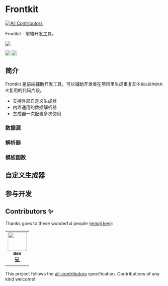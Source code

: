 # Frontkit
<!-- ALL-CONTRIBUTORS-BADGE:START - Do not remove or modify this section -->
[![All Contributors](https://img.shields.io/badge/all_contributors-1-orange.svg?style=flat-square)](#contributors-)
<!-- ALL-CONTRIBUTORS-BADGE:END -->
Frontkit - 前端开发工具。

![](https://images.unsplash.com/photo-1503437313881-503a91226402?ixlib=rb-1.2.1&ixid=eyJhcHBfaWQiOjEyMDd9&auto=format&fit=crop&w=2089&q=80)

![](https://img.shields.io/badge/language-typescript-blue.svg)
![](https://img.shields.io/badge/language-electron-green.svg)

## 简介
Frontkit 是前端辅助开发工具，可以辅助开发者在项目里生成重复却`不易以组件的方式`复用的代码片段。

- 支持外部自定义生成器
- 内置通用的数据解析器
- 生成器一次配置多次使用

### 数据源

### 解析器

### 模板函数


## 自定义生成器

## 参与开发

## Contributors ✨

Thanks goes to these wonderful people ([emoji key](https://allcontributors.org/docs/en/emoji-key)):
<!-- ALL-CONTRIBUTORS-LIST:START - Do not remove or modify this section -->
<!-- prettier-ignore-start -->
<!-- markdownlint-disable -->
<table>
  <tr>
    <td align="center"><a href="http://ohcat.xyz"><img src="https://avatars3.githubusercontent.com/u/10813360?v=4" width="60px;" alt=""/><br /><sub><b>Ben</b></sub></a><br /><a href="https://github.com/xiamu14/frontkit/commits?author=xiamu14" title="Code">💻</a></td>
  </tr>
</table>

<!-- markdownlint-enable -->
<!-- prettier-ignore-end -->
<!-- ALL-CONTRIBUTORS-LIST:END -->

<!-- ALL-CONTRIBUTORS-LIST:START - Do not remove or modify this section -->
<!-- prettier-ignore-start -->
<!-- markdownlint-disable -->

<!-- markdownlint-enable -->
<!-- prettier-ignore-end -->
<!-- ALL-CONTRIBUTORS-LIST:END -->

This project follows the [all-contributors](https://github.com/all-contributors/all-contributors) specification. Contributions of any kind welcome!
